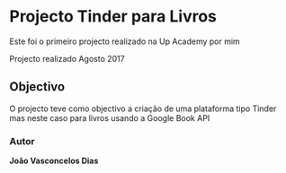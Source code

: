 # Projecto Tinder para Livros

Este foi o primeiro projecto realizado na Up Academy por mim

Projecto realizado Agosto 2017

## Objectivo

O projecto teve como objectivo a criação de uma plataforma tipo Tinder mas neste caso para livros usando a Google Book API 

### Autor
**João Vasconcelos Dias**